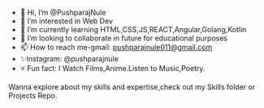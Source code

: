 - 👋 Hi, I’m @PushparajNule
- 👀 I’m interested in Web Dev
- 🌱 I’m currently learning HTML,CSS,JS,REACT,Angular,Golang,Kotlin
- 💞️ I’m looking to collaborate in future for educational purposes 
- 📫 How to reach me-gmail: pushparajnule011@gmail.com
- ✨Instagram: @pushparajnule
- ⚡ Fun fact: I Watch Films,Anime.Listen to Music,Poetry.

<!---
PushparajNule/PushparajNule is a ✨ special ✨ repository because its `README.md` (this file) appears on your GitHub profile.
You can click the Preview link to take a look at your changes.
--->
Wanna explore about my skills and expertise,check out my Skills folder or Projects Repo.
